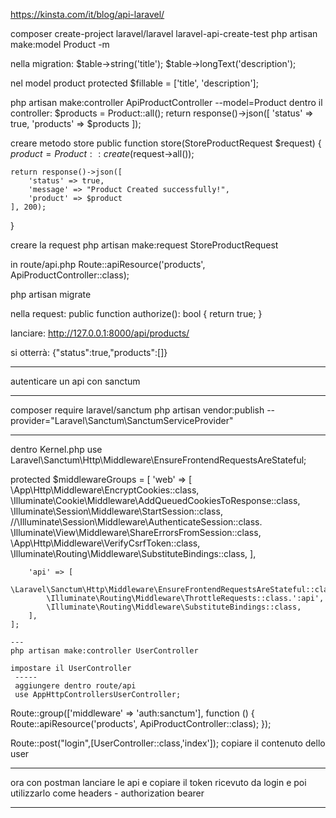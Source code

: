 https://kinsta.com/it/blog/api-laravel/


composer create-project laravel/laravel laravel-api-create-test
php artisan make:model Product -m

nella migration:
$table->string('title');
$table->longText('description');

nel model product
protected $fillable = ['title', 'description'];

php artisan make:controller ApiProductController --model=Product
dentro il controller:
$products = Product::all();
return response()->json([
	'status' => true,
	'products' => $products
]);

creare metodo store
public function store(StoreProductRequest $request)
 {
	$product = Product::create($request->all());

	return response()->json([
    	'status' => true,
    	'message' => "Product Created successfully!",
    	'product' => $product
	], 200);
 }

creare la request
 php artisan make:request StoreProductRequest

 in route/api.php
 Route::apiResource('products', ApiProductController::class);

 php artisan migrate

nella request:
 public function authorize(): bool
    {
        return true;
    }

lanciare:
http://127.0.0.1:8000/api/products/

si otterrà: {"status":true,"products":[]}

*********
autenticare un api con sanctum
*********

composer require laravel/sanctum
php artisan vendor:publish --provider="Laravel\Sanctum\SanctumServiceProvider"

----
dentro Kernel.php
use Laravel\Sanctum\Http\Middleware\EnsureFrontendRequestsAreStateful;

protected $middlewareGroups = [
        'web' => [
            \App\Http\Middleware\EncryptCookies::class,
            \Illuminate\Cookie\Middleware\AddQueuedCookiesToResponse::class,
            \Illuminate\Session\Middleware\StartSession::class,
            //\Illuminate\Session\Middleware\AuthenticateSession::class.
            \Illuminate\View\Middleware\ShareErrorsFromSession::class,
            \App\Http\Middleware\VerifyCsrfToken::class,
            \Illuminate\Routing\Middleware\SubstituteBindings::class,
        ],

        'api' => [
            \Laravel\Sanctum\Http\Middleware\EnsureFrontendRequestsAreStateful::class,
            \Illuminate\Routing\Middleware\ThrottleRequests::class.':api',
            \Illuminate\Routing\Middleware\SubstituteBindings::class,
        ],
    ];

	---
	php artisan make:controller UserController

	impostare il UserController
	 -----
	 aggiungere dentro route/api
	 use AppHttpControllersUserController;

Route::group(['middleware' => 'auth:sanctum'], function () {
	Route::apiResource('products', ApiProductController::class);
});

Route::post("login",[UserController::class,'index']);
copiare il contenuto dello user

-----
ora con postman lanciare le api e copiare il token ricevuto da login e poi utilizzarlo come headers - authorization bearer

-----
